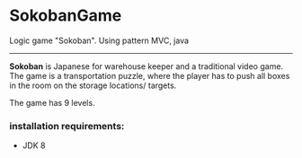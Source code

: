 # SokobanGame
Logic game "Sokoban". Using pattern MVC, java
____
**Sokoban** is Japanese for warehouse keeper and a traditional video game. The game is a transportation puzzle, where the player has to push all boxes in the room on the storage locations/ targets.

The game has 9 levels.

### installation requirements:
  - JDK 8
